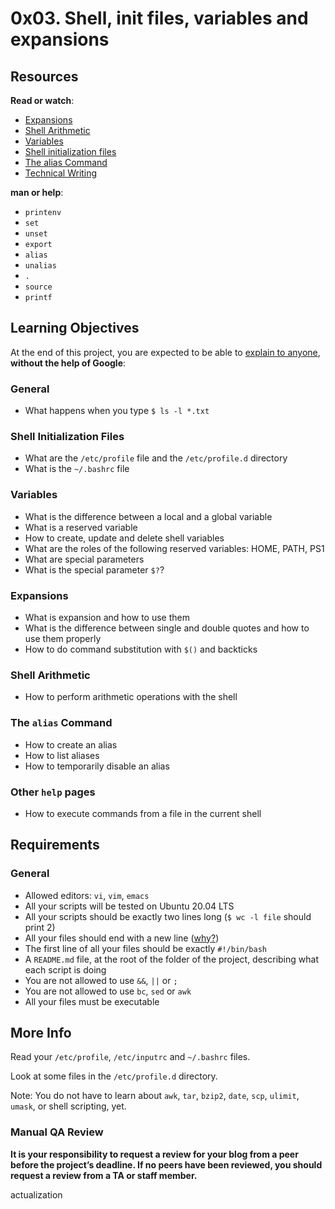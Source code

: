 <h1 class="gap">0x03. Shell, init files, variables and expansions</h1><div class="gap" id="project-description">
<h2>Resources</h2>
<p><strong>Read or watch</strong>:</p>
<ul>
<li><a href="/rltoken/G5p7gU70olYFxbN_DfuXpQ" target="_blank" title="Expansions">Expansions</a> </li>
<li><a href="/rltoken/C2JAWjeSMt5I0EmuplF32A" target="_blank" title="Shell Arithmetic">Shell Arithmetic</a> </li>
<li><a href="/rltoken/zj7i19F9iE9eUdjBgR6C3Q" target="_blank" title="Variables">Variables</a> </li>
<li><a href="/rltoken/lHvzUhLmLgBVfsoJzYDj_w" target="_blank" title="Shell initialization files">Shell initialization files</a> </li>
<li><a href="/rltoken/5JiNabFuBFXpJKqGGh9EjQ" target="_blank" title="The alias Command">The alias Command</a> </li>
<li><a href="/rltoken/lPsbE1Ecs4tmGU2RuTZ5YA" target="_blank" title="Technical Writing">Technical Writing</a></li>
</ul>
<p><strong>man or help</strong>:</p>
<ul>
<li><code>printenv</code></li>
<li><code>set</code></li>
<li><code>unset</code></li>
<li><code>export</code></li>
<li><code>alias</code></li>
<li><code>unalias</code></li>
<li><code>.</code></li>
<li><code>source</code></li>
<li><code>printf</code></li>
</ul>
<h2>Learning Objectives</h2>
<p>At the end of this project, you are expected to be able to <a href="/rltoken/SOe2qw43l_BPsOXpGLG5xA" target="_blank" title="explain to anyone">explain to anyone</a>, <strong>without the help of Google</strong>:</p>
<h3>General</h3>
<ul>
<li>What happens when you type <code>$ ls -l *.txt</code></li>
</ul>
<h3>Shell Initialization Files</h3>
<ul>
<li>What are the <code>/etc/profile</code> file and the <code>/etc/profile.d</code> directory</li>
<li>What is the <code>~/.bashrc</code> file</li>
</ul>
<h3>Variables</h3>
<ul>
<li>What is the difference between a local and a global variable</li>
<li>What is a reserved variable</li>
<li>How to create, update and delete shell variables</li>
<li>What are the roles of the following reserved variables: HOME, PATH, PS1</li>
<li>What are special parameters</li>
<li>What is the special parameter <code>$?</code>?</li>
</ul>
<h3>Expansions</h3>
<ul>
<li>What is expansion and how to use them</li>
<li>What is the difference between single and double quotes and how to use them properly</li>
<li>How to do command substitution with <code>$()</code> and backticks</li>
</ul>
<h3>Shell Arithmetic</h3>
<ul>
<li>How to perform arithmetic operations with the shell</li>
</ul>
<h3>The <code>alias</code> Command</h3>
<ul>
<li>How to create an alias</li>
<li>How to list aliases</li>
<li>How to temporarily disable an alias</li>
</ul>
<h3>Other <code>help</code> pages</h3>
<ul>
<li>How to execute commands from a file in the current shell</li>
</ul>
<h2>Requirements</h2>
<h3>General</h3>
<ul>
<li>Allowed editors: <code>vi</code>, <code>vim</code>, <code>emacs</code></li>
<li>All your scripts will be tested on Ubuntu 20.04 LTS</li>
<li>All your scripts should be exactly two lines long (<code>$ wc -l file</code> should print 2)</li>
<li>All your files should end with a new line (<a href="http://unix.stackexchange.com/questions/18743/whats-the-point-in-adding-a-new-line-to-the-end-of-a-file/18789">why?</a>)</li>
<li>The first line of all your files should be exactly <code>#!/bin/bash</code></li>
<li>A <code>README.md</code> file, at the root of the folder of the project, describing what each script is doing</li>
<li>You are not allowed to use <code>&amp;&amp;</code>, <code>||</code> or <code>;</code></li>
<li>You are not allowed to use <code>bc</code>, <code>sed</code> or <code>awk</code></li>
<li>All your files must be executable</li>
</ul>
<h2>More Info</h2>
<p>Read your <code>/etc/profile</code>, <code>/etc/inputrc</code> and <code>~/.bashrc</code> files.</p>
<p>Look at some files in the <code>/etc/profile.d</code> directory.</p>
<p>Note: You do not have to learn about <code>awk</code>, <code>tar</code>, <code>bzip2</code>, <code>date</code>, <code>scp</code>, <code>ulimit</code>, <code>umask</code>, or shell scripting, yet.</p>
<h3>Manual QA Review</h3>
<p><strong>It is your responsibility to request a review for your blog from a peer before the project’s deadline. If no peers have been reviewed, you should request a review from a TA or staff member.</strong></p>
</div>actualization